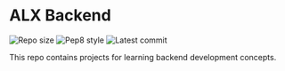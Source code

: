 # ALX Backend

![Repo size](https://img.shields.io/github/repo-size/therealsammy/alx-backend)
![Pep8 style](https://img.shields.io/badge/PEP8-style%20guide-purple?style=round-square)
![Latest commit](https://img.shields.io/github/last-commit/therealsammy/alx-backend/main?style=round-square)

This repo contains projects for learning backend development concepts.
